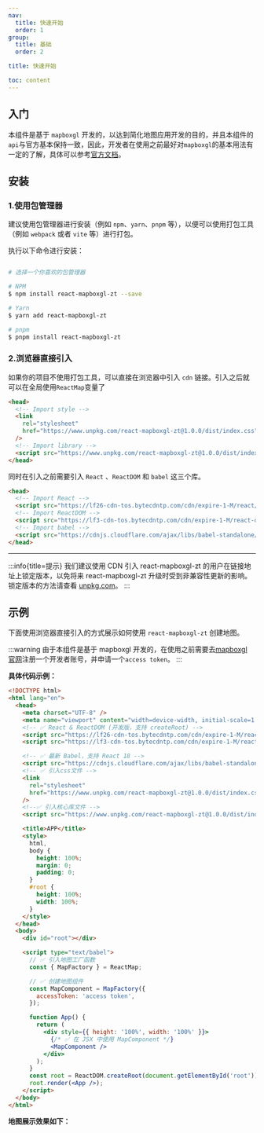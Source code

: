 ```yaml
---
nav:
  title: 快速开始
  order: 1
group:
  title: 基础
  order: 2

title: 快速开始

toc: content
---
```


## 入门

本组件是基于 `mapboxgl` 开发的，以达到简化地图应用开发的目的，并且本组件的`api`与官方基本保持一致，因此，开发者在使用之前最好对`mapboxgl`的基本用法有一定的了解，具体可以参考[官方文档](https://docs.mapbox.com/mapbox-gl-js/api/)。

## 安装

### 1.使用包管理器

建议使用包管理器进行安装（例如 `npm`、`yarn`、`pnpm` 等），以便可以使用打包工具（例如 `webpack` 或者 `vite` 等）进行打包。

执行以下命令进行安装：

```bash

# 选择一个你喜欢的包管理器

# NPM
$ npm install react-mapboxgl-zt --save

# Yarn
$ yarn add react-mapboxgl-zt

# pnpm
$ pnpm install react-mapboxgl-zt
```

### 2.浏览器直接引入

如果你的项目不使用打包工具，可以直接在浏览器中引入 `cdn` 链接。引入之后就可以在全局使用`ReactMap`变量了

```html
<head>
  <!-- Import style -->
  <link
    rel="stylesheet"
    href="https://www.unpkg.com/react-mapboxgl-zt@1.0.0/dist/index.css"
  />
  <!-- Import library -->
  <script src="https://www.unpkg.com/react-mapboxgl-zt@1.0.0/dist/index.umd.js"></script>
</head>
```

同时在引入之前需要引入 `React` 、`ReactDOM` 和 `babel` 这三个库。

```html
<head>
  <!-- Import React -->
  <script src="https://lf26-cdn-tos.bytecdntp.com/cdn/expire-1-M/react/18.2.0/umd/react.development.js"></script>
  <!-- Import ReactDOM -->
  <script src="https://lf3-cdn-tos.bytecdntp.com/cdn/expire-1-M/react-dom/18.2.0/umd/react-dom.development.js"></script>
  <!-- Import babel -->
  <script src="https://cdnjs.cloudflare.com/ajax/libs/babel-standalone/7.23.3/babel.min.js"></script>
</head>
```

---

:::info{title=提示}
我们建议使用 CDN 引入 react-mapboxgl-zt 的用户在链接地址上锁定版本，以免将来 react-mapboxgl-zt 升级时受到非兼容性更新的影响。 锁定版本的方法请查看 [unpkg.com](https://unpkg.com/)。
:::

## 示例

下面使用浏览器直接引入的方式展示如何使用 `react-mapboxgl-zt` 创建地图。

:::warning
由于本组件是基于 mapboxgl 开发的，在使用之前需要去[mapboxgl 官网](https://docs.mapbox.com/mapbox-gl-js/api/)注册一个开发者账号，并申请一个`access token`。
:::

**具体代码示例：**

```html | pure
<!DOCTYPE html>
<html lang="en">
  <head>
    <meta charset="UTF-8" />
    <meta name="viewport" content="width=device-width, initial-scale=1.0" />
    <!-- ✅ React & ReactDOM (开发版，支持 createRoot) -->
    <script src="https://lf26-cdn-tos.bytecdntp.com/cdn/expire-1-M/react/18.2.0/umd/react.development.js"></script>
    <script src="https://lf3-cdn-tos.bytecdntp.com/cdn/expire-1-M/react-dom/18.2.0/umd/react-dom.development.js"></script>

    <!-- ✅ 最新 Babel，支持 React 18 -->
    <script src="https://cdnjs.cloudflare.com/ajax/libs/babel-standalone/7.23.3/babel.min.js"></script>
    <!-- ✅ 引入css文件 -->
    <link
      rel="stylesheet"
      href="https://www.unpkg.com/react-mapboxgl-zt@1.0.0/dist/index.css"
    />
    <!--✅ 引入核心库文件 -->
    <script src="https://www.unpkg.com/react-mapboxgl-zt@1.0.0/dist/index.umd.js"></script>

    <title>APP</title>
    <style>
      html,
      body {
        height: 100%;
        margin: 0;
        padding: 0;
      }
      #root {
        height: 100%;
        width: 100%;
      }
    </style>
  </head>
  <body>
    <div id="root"></div>

    <script type="text/babel">
      // ✅ 引入地图工厂函数
      const { MapFactory } = ReactMap;

      // ✅ 创建地图组件
      const MapComponent = MapFactory({
        accessToken: 'access token',
      });

      function App() {
        return (
          <div style={{ height: '100%', width: '100%' }}>
            {/* ✅ 在 JSX 中使用 MapComponent */}
            <MapComponent />
          </div>
        );
      }
      const root = ReactDOM.createRoot(document.getElementById('root'));
      root.render(<App />);
    </script>
  </body>
</html>
```

**地图展示效果如下：**

<code src="../examples/base/start/hellowolrd.tsx" inline="true"></code>
